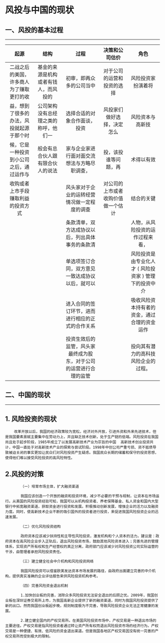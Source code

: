 风投与中国的现状
=
## 一、风投的基本过程
---
|起源|结构|过程|决策和公司估价|角色|
:-:|:-:|:-:|:-:|:-:
|二战之后的美国，许多商人为了赚取更打的收 |基金的来源是机构或者有钱人，而风投的|初审，即再众多的公司当中|对于公司的运营和投资的选择|风险投资家扮演着将|
|益，想到了很多的办法，风投就起源于那个时| 公司架构没有总经理之类的称呼，他们一|选择合适的对象合作面谈，投资|风投家们做好选择，决定怎么|风险资本与高新技
|候，它是一种投资到小公司之后，通过运作与| 般会有总合伙人跟有限合伙人的说法|家与企业家进行面对面交流想法与方略尽职调查，|投，该投谁等问题，再|术得以有效
|收购或者上市手段赚取利益的投资方式                      ||风头家对于企业的运转经营情况做一定程度的调查|对公司的上市或者收购价值做一个估计|结合的关键
|||条款清单，双方达成协议以后，列出具体事务的条款清||人物，从风险投资的运作过程来看，|
|||单选项签订合同，双方意见一致达成协议以后，就可以||风险投资是由专业化人才 ( 风险投资家 ) 管理下的投资中介|
|||进入合同的签订环节，进而进行相应的正式的合作关系||吸收风险资本持有者的资金，通过合理的资金运作|
|||投资生效后的监管，风头家最终成为股东，对于公司的运营进行合理的监管||投向其有潜力的高科技风险企业的过程。|

## 二、中国的现状
---
**1. 风险投资的现状**
---
        改革开放以后，我国的经济政策较为宽松，经济对外开放，引进外资和外来先进技术，但是我国要素禀赋主要集中在劳动力上，并且缺乏技术创新，处于生产链的低端。风险投资在我国尚且处于起步阶段，1985年成立了以发展高新技术产业为宗旨的中国  高新技术创业投资共计，中国一直处于对高新技术产业的探索与尝试阶段。1998年中创公司严重亏损、资不抵债导致被迫关闭的事实更加让民众们对风险投资产生疑虑。我国民众长期的储蓄和保守的投资思想，使得他们难以接受风险投资的高风险特性。
**2.风投的对策**
---

           （一）培育市场主体，扩大融资渠道

           我国应该创造一个开放的融资和投资环境，减少不必要的干预与规制，让资本在市场运行。从美国的风险投资经验可知，我国可以从机构投资者、养老保障基金、私人资金和国内大型银行中拓宽融资渠道，获取资金进行投资和发展。积极推动创新发展，增强企业的活力以及融资力度。同时，使高新技术企业不断的吸引国外的投资者进行投资，来促进我国风险投资企业的迅速发展。

           （二）优化风险投资结构

           政府资本应该减少扶持性和主导性风险投资，激发机构和个人资本的活力。建议是：政府资本在高风险企业步入正轨后，退出风险投资市场，鼓励其他风险资本进入；完善先进的管理体系，实现资产所有权和生产经营权的真正分离，政府部门应该减少对风险投资公司实际运营的干涉，由管理者承担风险投资责任。

           （三）建立健全社会中介机构和风险投资网络

           我国风险投资可以借鉴欧美发达资本市场发展的路径，由政府出面建立完善的中介机构，提供真实准确的企业评估报告来供风险投资机构参考。

           （四）完善风险资金退出机制

           1.加快创业板的完善，消除众多风险投资无法安全退出的后顾之忧。2009年，我国创业板在深圳证券交易所上市，为我国高新企业提供了新的融资渠道，同时为我国风险投资提供了新的出口。然而我国创业板起步晚，规则制度极为不完善，导致风险投资企业无法正常健康的发展。

           2.建立健全国内的产权交易所。在美国风险投资市场中，产权交易是一种退出市场的主要途径。产权交易是指风险投资者通过转让资产所有权而退出风险投资市场的经济行为。产权交易是一种便捷、有效、低风险的资金退出渠道。但是我国各地区产权交易因没有统一完善的产权交易所而受到极大的限制。
